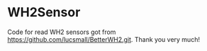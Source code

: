 # WH2Sensor

Code for read WH2 sensors got from https://github.com/lucsmall/BetterWH2.git. Thank you very much!
